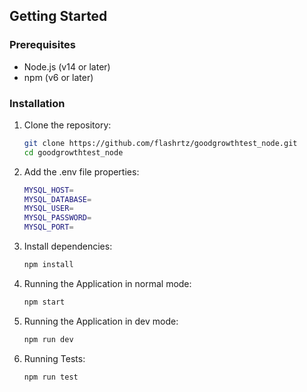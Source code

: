 ## Getting Started

### Prerequisites

- Node.js (v14 or later)
- npm (v6 or later)

### Installation
1. Clone the repository:
   ```bash
   git clone https://github.com/flashrtz/goodgrowthtest_node.git
   cd goodgrowthtest_node
2. Add the .env file properties:
   ```bash
   MYSQL_HOST=
   MYSQL_DATABASE=
   MYSQL_USER=
   MYSQL_PASSWORD=
   MYSQL_PORT=
3. Install dependencies:
    ```bash
    npm install
4. Running the Application in normal mode:
   ```bash
   npm start
5. Running the Application in dev mode:
   ```bash
   npm run dev
6. Running Tests:
   ```bash
   npm run test

